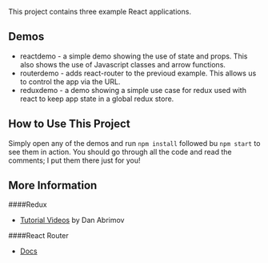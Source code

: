 This project contains three example React applications.

## Demos
* reactdemo - a simple demo showing the use of state and props. This also shows the use of Javascript classes and  arrow functions.
* routerdemo - adds react-router to the previoud example. This allows us to control the app via the URL.
* reduxdemo - a demo showing a simple use case for redux used with react to keep app state in a global redux store.

## How to Use This Project
Simply open any of the demos and run `npm install` followed bu `npm start` to see them in action. You should go through all the code and read the comments; I put them there just for you!

## More Information
####Redux
* [Tutorial Videos](https://egghead.io/courses/getting-started-with-redux) by Dan Abrimov

####React Router
* [Docs](https://reacttraining.com/react-router/)
